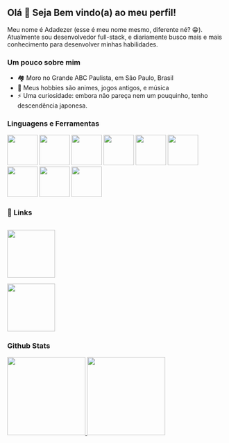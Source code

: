## Olá 👋 Seja Bem vindo(a) ao meu perfil!
Meu nome é Adadezer (esse é meu nome mesmo, diferente né? 😁). Atualmente sou desenvolvedor full-stack, e diariamente  busco mais e mais conhecimento para desenvolver minhas habilidades.


### Um pouco sobre mim
- 🏘️ Moro no Grande ABC Paulista, em São Paulo, Brasil
- 🥳 Meus hobbies são animes, jogos antigos, e música
- ⚡ Uma curiosidade: embora não pareça nem um pouquinho, tenho descendência japonesa.

### Linguagens e Ferramentas
<span >
  <img width="70em" src="https://cdn.jsdelivr.net/gh/devicons/devicon/icons/git/git-original.svg" />
  <img width="70em" src="https://cdn.jsdelivr.net/gh/devicons/devicon/icons/html5/html5-original-wordmark.svg" />
  <img width="70em" src="https://cdn.jsdelivr.net/gh/devicons/devicon/icons/css3/css3-original-wordmark.svg" />
  <img width="70em" src="https://cdn.jsdelivr.net/gh/devicons/devicon/icons/javascript/javascript-original.svg" />
  <img width="70em" src="https://cdn.jsdelivr.net/gh/devicons/devicon/icons/react/react-original-wordmark.svg" />
  <img width="70em" src="https://cdn.jsdelivr.net/gh/devicons/devicon/icons/redux/redux-original.svg" />
  <img width="70em" src="https://cdn.jsdelivr.net/gh/devicons/devicon/icons/jest/jest-plain.svg" />
  <img width="70em" src="https://cdn.jsdelivr.net/gh/devicons/devicon/icons/mysql/mysql-original-wordmark.svg" />
  <img width="70em" src="https://cdn.jsdelivr.net/gh/devicons/devicon/icons/nodejs/nodejs-original-wordmark.svg" />
</span>

### 🔗 Links
##
<span >
  <a href="mailto: adadezer@gmail.com"> <img width="110em" src="https://img.shields.io/badge/Gmail-D14836?style=for-the-badge&logo=gmail&logoColor=white"></a>

  <a href="https://www.linkedin.com/in/adadezer-iwazaki/" target="_blank"><img width="110em" src="https://img.shields.io/badge/linkedin-%230077B5.svg?style=for-the-badge&logo=linkedin&logoColor=white"></a>
</span>


### Github Stats

<a href="https://github.com/Adadezer">
  <img height="180em" src="https://github-readme-stats.vercel.app/api/?username=Adadezer&theme=tokyonight&show_icons=true&repo=github-readme-stats" />
</a>
<a href="https://github.com/Adadezer">
  <img height="180em" src="https://github-readme-stats.vercel.app/api/top-langs/?username=anuraghazra&layout=compact&theme=tokyonight" />
</a>
